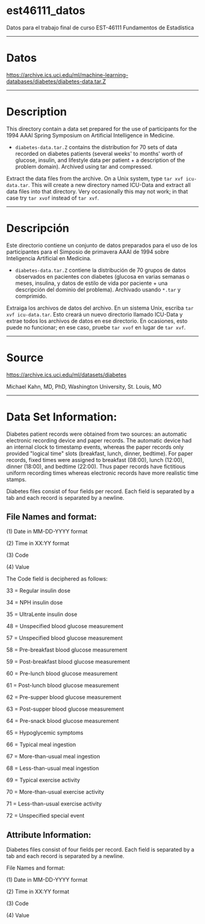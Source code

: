 # est46111_datos

Datos para el trabajo final de curso EST-46111 Fundamentos de Estadística

-----------------------------------------------------------------------

# Datos

https://archive.ics.uci.edu/ml/machine-learning-databases/diabetes/diabetes-data.tar.Z

-----------------------------------------------------------------------

# Description

This directory contain a data set prepared for the use of participants
for the 1994 AAAI Spring Symposium on Artificial Intelligence in Medicine.

* `diabetes-data.tar.Z` contains the distribution for 70 sets of data recorded
on diabetes patients (several weeks' to months' worth of glucose, insulin,
and lifestyle data per patient + a description of the problem domain).
Archived using tar and compressed.

Extract the data files from the archive.  On a Unix system, type
`tar xvf icu-data.tar`. This will create a new directory named  ICU-Data
and extract all data files into that directory.  Very occasionally
this may not work; in that case try `tar xvof` instead of `tar xvf`.

-----------------------------------------------------------------------

# Descripción

Este directorio contiene un conjunto de datos preparados para el uso de los participantes
para el Simposio de primavera AAAI de 1994 sobre Inteligencia Artificial en Medicina.

* `diabetes-data.tar.Z` contiene la distribución de 70 grupos de datos observados
en pacientes con diabetes (glucosa en varias semanas o meses, insulina,
y datos de estilo de vida por paciente + una descripción del dominio del problema).
Archivado usando `*.tar` y comprimido.

Extraiga los archivos de datos del archivo. En un sistema Unix, escriba
`tar xvf icu-data.tar`. Esto creará un nuevo directorio llamado ICU-Data
y extrae todos los archivos de datos en ese directorio. En ocasiones,
esto puede no funcionar; en ese caso, pruebe `tar xvof`  en lugar de `tar xvf`.

-----------------------------------------------------------------------

# Source

https://archive.ics.uci.edu/ml/datasets/diabetes

Michael Kahn, MD, PhD, Washington University, St. Louis, MO

-----------------------------------------------------------------------

# Data Set Information:

Diabetes patient records were obtained from two sources: an automatic electronic recording device and paper records. The automatic device had an internal clock to timestamp events, whereas the paper records only provided "logical time" slots (breakfast, lunch, dinner, bedtime). For paper records, fixed times were assigned to breakfast (08:00), lunch (12:00), dinner (18:00), and bedtime (22:00). Thus paper records have fictitious uniform recording times whereas electronic records have more realistic time stamps.

Diabetes files consist of four fields per record. Each field is separated by a tab and each record is separated by a newline.

## File Names and format:

(1) Date in MM-DD-YYYY format

(2) Time in XX:YY format

(3) Code

(4) Value

The Code field is deciphered as follows:

33 = Regular insulin dose

34 = NPH insulin dose

35 = UltraLente insulin dose

48 = Unspecified blood glucose measurement

57 = Unspecified blood glucose measurement

58 = Pre-breakfast blood glucose measurement

59 = Post-breakfast blood glucose measurement

60 = Pre-lunch blood glucose measurement

61 = Post-lunch blood glucose measurement

62 = Pre-supper blood glucose measurement

63 = Post-supper blood glucose measurement

64 = Pre-snack blood glucose measurement

65 = Hypoglycemic symptoms

66 = Typical meal ingestion

67 = More-than-usual meal ingestion

68 = Less-than-usual meal ingestion

69 = Typical exercise activity

70 = More-than-usual exercise activity

71 = Less-than-usual exercise activity

72 = Unspecified special event


## Attribute Information:

Diabetes files consist of four fields per record. Each field is separated by a tab and each record is separated by a newline.

File Names and format:

(1) Date in MM-DD-YYYY format

(2) Time in XX:YY format

(3) Code

(4) Value

